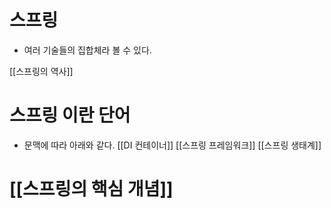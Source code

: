 # 스프링
- 여러 기술들의 집합체라 볼 수 있다.

[[스프링의 역사]]
# 스프링 이란 단어
- 문맥에 따라 아래와 같다.
[[DI 컨테이너]]
[[스프링 프레임워크]]
[[스프링 생태계]]

# [[스프링의 핵심 개념]]


